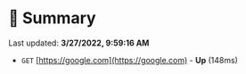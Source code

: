 # 📖 Summary
Last updated: **3/27/2022, 9:59:16 AM**

- `GET` [https://google.com](https://google.com) - **Up** (148ms)

